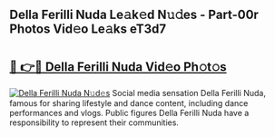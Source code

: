 ## Della Ferilli Nuda Le𝚊k𝚎d N𝚞𝚍es - Part-00r Photos Vid𝚎o Le𝚊ks eT3d7

# <h2><a href="http://fbddor.evod.top/?m=Della+Ferilli+Nuda">🔗 👉🔴 Della Ferilli Nuda Vid𝚎o Ph𝚘t𝚘s</a></h2>

[![Della Ferilli Nuda N𝚞d𝚎s](https://i.imgur.com/8V9OHl7.gif)](http://fbddor.evod.top/?m=Della+Ferilli+Nuda)
Social media sensation Della Ferilli Nuda, famous for sharing lifestyle and dance content, including dance performances and vlogs. Public figures Della Ferilli Nuda have a responsibility to represent their communities. 
